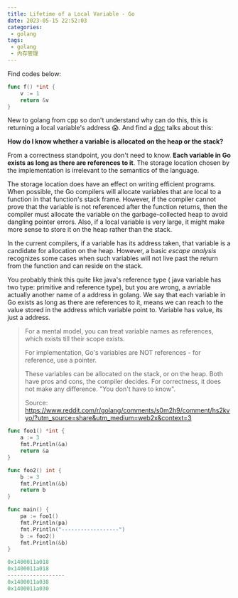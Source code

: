 ```yaml
---
title: Lifetime of a Local Variable - Go
date: 2023-05-15 22:52:03
categories:
 - golang
tags:
 - golang
 - 内存管理
---
```


Find codes below:

```go
func f() *int {
    v := 1
    return &v
}
```

New to golang from cpp so don't understand why can do this, this is returning a local variable's address 😱. And find a [doc](https://go.dev/doc/faq) talks about this:

**How do I know whether a variable is allocated on the heap or the stack?**

From a correctness standpoint, you don't need to know. **Each variable in Go exists as long as there are references to it**. The storage location chosen by the implementation is irrelevant to the semantics of the language. 

The storage location does have an effect on writing efficient programs. When possible, the Go compilers will allocate variables that are local to a function in that function's stack frame. However, if the compiler cannot prove that the variable is not referenced after the function returns, then the compiler must allocate the variable on the garbage-collected heap to avoid dangling pointer errors. Also, if a local variable is very large, it might make more sense to store it on the heap rather than the stack. 

In the current compilers, if a variable has its address taken, that variable is a candidate for allocation on the heap. However, a basic *escape analysis* recognizes some cases when such variables will not live past the return from the function and can reside on the stack. 

You probably think this quite like java's reference type ( java variable has two type: primitive and reference type), but you are wrong, a avriable actually another name of a address in golang. We say that each variable in Go exists as long as there are references to it, means we can reach to the value stored in the address which variable point to. Variable has value, its just a address. 

> For a mental model, you can treat variable names as references, which exists till their scope exists.
>
> For implementation, Go's variables are NOT references - for reference, use a pointer.
>
> These variables can be allocated on the stack, or on the heap. Both have pros and cons, the compiler decides. For correctness, it does not make any difference. "You don't have to know". 
>
> Source: https://www.reddit.com/r/golang/comments/s0m2h9/comment/hs2kvyo/?utm_source=share&utm_medium=web2x&context=3

```go
func foo1() *int {
	a := 3
	fmt.Println(&a)
	return &a
}

func foo2() int {
	b := 3
	fmt.Println(&b)
	return b
}

func main() {
	pa := foo1()
	fmt.Println(pa)
	fmt.Println("------------------")
	b := foo2()
	fmt.Println(&b)
}

0x1400011a018
0x1400011a018
------------------
0x1400011a038
0x1400011a030
```

